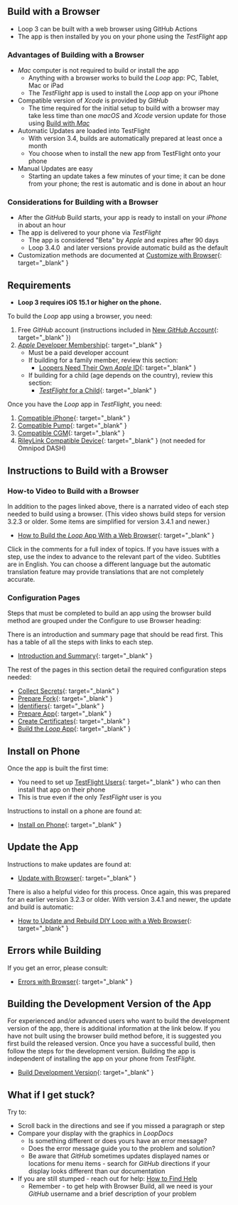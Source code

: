 ## Build with a Browser

* <span translate="no">Loop 3</span>&nbsp;can be built with a web browser using <span translate="no">GitHub Actions</span>
* The app is then installed by you on your phone using the *TestFlight* app

### Advantages of Building with a Browser

* *Mac* computer is not required to build or install the app
    * Anything with a browser works to build the *Loop* app: PC, Tablet, Mac or iPad
    * The *TestFlight* app is used to install the *Loop* app on your iPhone
* Compatible version of *Xcode* is provided by *GitHub*
    * The time required for the initial setup to build with a browser may take less time than one *macOS* and *Xcode* version update for those using [Build with *Mac*](../build/overview.md)
* Automatic Updates are loaded into TestFlight
    * With version 3.4, builds are automatically prepared at least once a month
    * You choose when to install the new app from TestFlight onto your phone
* Manual Updates are easy
    * Starting an update takes a few minutes of your time; it can be done from your phone; the rest is automatic and is done in about an hour

### Considerations for Building with a Browser

* After the *GitHub* Build starts, your app is ready to install on your *iPhone* in about an hour
* The app is delivered to your phone via *TestFlight*
    * The app is considered "Beta" by  *Apple* and expires after 90 days
    * <span translate="no">Loop 3.4.0</span>&nbsp; and later versions provide automatic build as the default
* Customization methods are documented at [Customize with Browser](custom-browser.md){: target="_blank" }

## Requirements

* **Loop 3 requires iOS 15.1 or higher on the phone.**

To build the&nbsp;_<span translate="no">Loop</span>_&nbsp;app using a browser, you need:

1. Free *GitHub* account (instructions included in [New *GitHub* Account](secrets.md#new-github-account){: target="_blank" })
1. [*Apple* Developer Membership](../build/apple-developer.md){: target="_blank" }
    * Must be a paid developer account
    * If building for a family member, review this section:
        * [Loopers Need Their Own *Apple* ID](../build/apple-developer.md#loopers-need-their-own-apple-id){: target="_blank" }
    * If building for a child (age depends on the country), review this section:
        * [*TestFlight* for a Child](../browser/phone-install.md#testflight-for-a-child){: target="_blank" }

Once you have the&nbsp;_<span translate="no">Loop</span>_&nbsp;app in *TestFlight*, you need:

1. [Compatible iPhone](../build/phone.md){: target="_blank" }
1. [Compatible Pump](../build/pump.md){: target="_blank" }
1. [Compatible CGM](../build/cgm.md){: target="_blank" }
1. [RileyLink Compatible Device](../build/rileylink.md){: target="_blank" } (not needed for Omnipod DASH)

## Instructions to Build with a Browser

### How-to Video to Build with a Browser

In addition to the pages linked above, there is a narrated video of each step needed to build using a browser. (This video shows build steps for version 3.2.3 or older. Some items are simplified for version 3.4.1 and newer.)

* [How to Build the *Loop* App With a Web Browser](https://www.youtube.com/watch?v=kiu5ho0MTW8){: target="_blank" }

Click in the comments for a full index of topics.  If you have issues with a step, use the index to  advance to the relevant part of the video. Subtitles are  in English. You can choose a different language but the automatic translation feature may provide translations that are not completely accurate.

### Configuration Pages

Steps that must be completed to build an app using the browser build method are grouped under the Configure to use Browser heading:

There is an introduction and summary page that should be read first. This has a table of all the steps with links to each step.

* [Introduction and Summary](intro-summary.md){: target="_blank" }

The rest of the pages in this section detail the required configuration steps needed:

* [Collect Secrets](secrets.md){: target="_blank" }
* [Prepare Fork](prepare-fork.md){: target="_blank" }
* [Identifiers](identifiers.md){: target="_blank" }
* [Prepare App](prepare-app.md){: target="_blank" }
* [Create Certificates](certs.md){: target="_blank" }
* [Build the *Loop* App](build-yml.md){: target="_blank" }

## Install on Phone

Once the app is built the first time:

* You need to set up [TestFlight Users](tf-users.md){: target="_blank" } who can then install that app on their phone
* This is true even if the only *TestFlight* user is you

Instructions to install on a phone are found at:

* [Install on Phone](phone-install.md){: target="_blank" }

## Update the App

Instructions to make updates are found at:

* [Update with Browser](bb-update.md){: target="_blank" }

There is also a helpful video for this process. Once again, this was prepared for an earlier version 3.2.3 or older. With version 3.4.1 and newer, the update and build is automatic:

* [How to Update and Rebuild DIY Loop with a Web Browser](https://www.youtube.com/watch?v=0ipTsiqbbrQ){: target="_blank" }

## Errors while Building

If you get an error, please consult:

* [Errors with Browser](bb-errors.md){: target="_blank" }

## Building the Development Version of the App

For experienced and/or advanced users who want to build the development version of the app, there is additional information at the link below. If you have not built using the browser build method before, it is suggested you first build the released version. Once you have a successful build, then follow the steps for the development version. Building the app is independent of installing the app on your phone from *TestFlight*.

* [Build Development Version](build-dev-browser.md){: target="_blank" }

## What if I get stuck?

Try to:

* Scroll back in the directions and see if you missed a paragraph or step
* Compare your display with the <span>graphics in *LoopDocs*</span>
    * Is something different or does yours have an error message?
    * Does the error message guide you to the problem and solution?
    * Be aware that *GitHub* sometimes updates displayed names or locations for menu items - search for *GitHub* directions if your display looks different than our documentation
* If you are still stumped - reach out for help: [How to Find Help](../intro/loopdocs-how-to.md#how-to-find-help)
    * Remember - to get help with Browser Build, all we need is your *GitHub* username and a brief description of your problem
